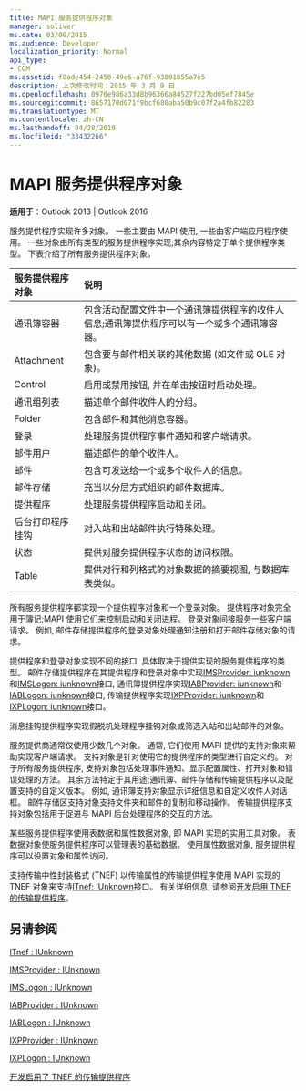 ```yaml
---
title: MAPI 服务提供程序对象
manager: soliver
ms.date: 03/09/2015
ms.audience: Developer
localization_priority: Normal
api_type:
- COM
ms.assetid: f8ade454-2450-49e6-a76f-93801055a7e5
description: 上次修改时间：2015 年 3 月 9 日
ms.openlocfilehash: 0976e986a33d8b96366a84527f227bd05ef7845e
ms.sourcegitcommit: 8657170d071f9bcf680aba50b9c07f2a4fb82283
ms.translationtype: MT
ms.contentlocale: zh-CN
ms.lasthandoff: 04/28/2019
ms.locfileid: "33432266"
---
```

# <a name="mapi-service-provider-objects"></a>MAPI 服务提供程序对象

  
  
**适用于**：Outlook 2013 | Outlook 2016 
  
服务提供程序实现许多对象。 一些主要由 MAPI 使用, 一些由客户端应用程序使用。 一些对象由所有类型的服务提供程序实现;其余内容特定于单个提供程序类型。 下表介绍了所有服务提供程序对象。
  
|**服务提供程序对象**|**说明**|
|:-----|:-----|
|通讯簿容器  <br/> |包含活动配置文件中一个通讯簿提供程序的收件人信息;通讯簿提供程序可以有一个或多个通讯簿容器。  <br/> |
|Attachment  <br/> |包含要与邮件相关联的其他数据 (如文件或 OLE 对象)。  <br/> |
|Control  <br/> |启用或禁用按钮, 并在单击按钮时启动处理。  <br/> |
|通讯组列表  <br/> |描述单个邮件收件人的分组。  <br/> |
|Folder  <br/> |包含邮件和其他消息容器。  <br/> |
|登录  <br/> |处理服务提供程序事件通知和客户端请求。  <br/> |
|邮件用户  <br/> |描述邮件的单个收件人。  <br/> |
|邮件  <br/> |包含可发送给一个或多个收件人的信息。  <br/> |
|邮件存储  <br/> |充当以分层方式组织的邮件数据库。  <br/> |
|提供程序  <br/> |处理服务提供程序启动和关闭。  <br/> |
|后台打印程序挂钩  <br/> |对入站和出站邮件执行特殊处理。  <br/> |
|状态  <br/> |提供对服务提供程序状态的访问权限。  <br/> |
|Table  <br/> |提供对行和列格式的对象数据的摘要视图, 与数据库表类似。  <br/> |
   
所有服务提供程序都实现一个提供程序对象和一个登录对象。 提供程序对象完全用于簿记;MAPI 使用它们来控制启动和关闭进程。 登录对象间接服务一些客户端请求。 例如, 邮件存储提供程序的登录对象处理通知注册和打开邮件存储对象的请求。 
  
提供程序和登录对象实现不同的接口, 具体取决于提供实现的服务提供程序的类型。 邮件存储提供程序在其提供程序和登录对象中实现[IMSProvider: iunknown](imsprovideriunknown.md)和[IMSLogon: iunknown](imslogoniunknown.md)接口, 通讯簿提供程序实现[IABProvider: iunknown](iabprovideriunknown.md)和[IABLogon: iunknown](iablogoniunknown.md)接口, 传输提供程序实现[IXPProvider: iunknown](ixpprovideriunknown.md)和[IXPLogon: iunknown](ixplogoniunknown.md)接口。 
  
消息挂钩提供程序实现假脱机处理程序挂钩对象或筛选入站和出站邮件的对象。
  
服务提供商通常仅使用少数几个对象。 通常, 它们使用 MAPI 提供的支持对象来帮助实现客户端请求。 支持对象是针对使用它的提供程序的类型进行自定义的。 对于所有服务提供程序, 支持对象包括处理事件通知、显示配置属性、打开对象和错误处理的方法。 其余方法特定于其用途;通讯簿、邮件存储和传输提供程序以及配置支持的自定义版本。 例如, 通讯簿支持对象显示详细信息和自定义收件人对话框。 邮件存储区支持对象支持文件夹和邮件的复制和移动操作。 传输提供程序支持对象包括用于促进与 MAPI 后台处理程序的交互的方法。 
  
某些服务提供程序使用表数据和属性数据对象, 即 MAPI 实现的实用工具对象。 表数据对象使服务提供程序可以管理表的基础数据。 使用属性数据对象, 服务提供程序可以设置对象和属性访问。 
  
支持传输中性封装格式 (TNEF) 以传输属性的传输提供程序使用 MAPI 实现的 TNEF 对象来支持[ITnef: IUnknown](itnefiunknown.md)接口。 有关详细信息, 请参阅[开发启用 TNEF 的传输提供程序](developing-a-tnef-enabled-transport-provider.md)。 
  
## <a name="see-also"></a>另请参阅



[ITnef : IUnknown](itnefiunknown.md)
  
[IMSProvider : IUnknown](imsprovideriunknown.md)
  
[IMSLogon : IUnknown](imslogoniunknown.md)
  
[IABProvider : IUnknown](iabprovideriunknown.md)
  
[IABLogon : IUnknown](iablogoniunknown.md)
  
[IXPProvider : IUnknown](ixpprovideriunknown.md)
  
[IXPLogon : IUnknown](ixplogoniunknown.md)


[开发启用了 TNEF 的传输提供程序](developing-a-tnef-enabled-transport-provider.md)

